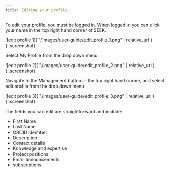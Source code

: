 ```yaml
---
title: Editing your profile
---
```


To edit your profile, you must be logged in. When logged in you can click your name in the top right hand corner of SEEK.

![edit profile 1]( "/images/user-guide/edit_profile_1.png" | relative_url ){:.screenshot}

Select My Profile from the drop down menu

![edit profile 2]( "/images/user-guide/edit_profile_2.png" | relative_url ){:.screenshot}

Navigate to the Management button in the top right hand corner, and select edit profile from the drop down menu

![edit profile 3]( "/images/user-guide/edit_profile_3.png" | relative_url ){:.screenshot}

The fields you can edit are straightforward and include:

* First Name
* Last Name
* ORCID Identifier
* Description
* Contact details
* Knowledge and expertise
* Project positions
* Email announcements
* subscriptions
